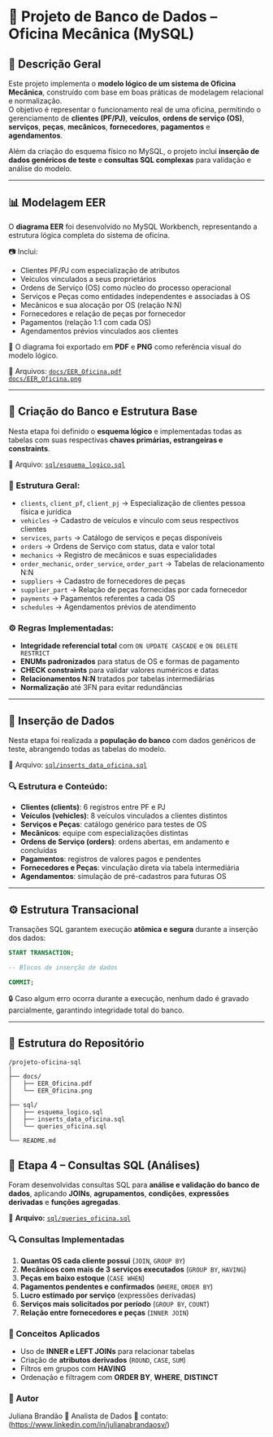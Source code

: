 # 🧰 Projeto de Banco de Dados – Oficina Mecânica (MySQL)

## 📘 Descrição Geral

Este projeto implementa o **modelo lógico de um sistema de Oficina Mecânica**, construído com base em boas práticas de modelagem relacional e normalização.  
O objetivo é representar o funcionamento real de uma oficina, permitindo o gerenciamento de **clientes (PF/PJ)**, **veículos**, **ordens de serviço (OS)**, **serviços**, **peças**, **mecânicos**, **fornecedores**, **pagamentos** e **agendamentos**.

Além da criação do esquema físico no MySQL, o projeto inclui **inserção de dados genéricos de teste** e **consultas SQL complexas** para validação e análise do modelo.

---

## 📊 Modelagem EER

O **diagrama EER** foi desenvolvido no MySQL Workbench, representando a estrutura lógica completa do sistema de oficina.

📷 Inclui:
- Clientes PF/PJ com especialização de atributos  
- Veículos vinculados a seus proprietários  
- Ordens de Serviço (OS) como núcleo do processo operacional  
- Serviços e Peças como entidades independentes e associadas à OS  
- Mecânicos e sua alocação por OS (relação N:N)  
- Fornecedores e relação de peças por fornecedor  
- Pagamentos (relação 1:1 com cada OS)  
- Agendamentos prévios vinculados aos clientes

🧠 O diagrama foi exportado em **PDF** e **PNG** como referência visual do modelo lógico.

📄 Arquivos: [`docs/EER_Oficina.pdf`](docs/EER_Oficina.pdf)  
             [`docs/EER_Oficina.png`](docs/EER_Oficina.png)

---

## 🧩 Criação do Banco e Estrutura Base

Nesta etapa foi definido o **esquema lógico** e implementadas todas as tabelas com suas respectivas **chaves primárias, estrangeiras e constraints**.

📄 Arquivo: [`sql/esquema_logico.sql`](sql/esquema_logico_oficina.sql)

### 🧱 Estrutura Geral:
- `clients`, `client_pf`, `client_pj` → Especialização de clientes pessoa física e jurídica  
- `vehicles` → Cadastro de veículos e vínculo com seus respectivos clientes  
- `services`, `parts` → Catálogo de serviços e peças disponíveis  
- `orders` → Ordens de Serviço com status, data e valor total  
- `mechanics` → Registro de mecânicos e suas especialidades  
- `order_mechanic`, `order_service`, `order_part` → Tabelas de relacionamento N:N  
- `suppliers` → Cadastro de fornecedores de peças  
- `supplier_part` → Relação de peças fornecidas por cada fornecedor  
- `payments` → Pagamentos referentes a cada OS  
- `schedules` → Agendamentos prévios de atendimento

### ⚙️ Regras Implementadas:
- **Integridade referencial total** com `ON UPDATE CASCADE` e `ON DELETE RESTRICT`  
- **ENUMs padronizados** para status de OS e formas de pagamento  
- **CHECK constraints** para validar valores numéricos e datas  
- **Relacionamentos N:N** tratados por tabelas intermediárias  
- **Normalização** até 3FN para evitar redundâncias  

---

## 💾 Inserção de Dados

Nesta etapa foi realizada a **população do banco** com dados genéricos de teste, abrangendo todas as tabelas do modelo.

📄 Arquivo: [`sql/inserts_data_oficina.sql`](sql/inserts_oficina.sql)

### 🔍 Estrutura e Conteúdo:
- **Clientes (clients)**: 6 registros entre PF e PJ  
- **Veículos (vehicles)**: 8 veículos vinculados a clientes distintos  
- **Serviços e Peças**: catálogo genérico para testes de OS  
- **Mecânicos**: equipe com especializações distintas  
- **Ordens de Serviço (orders)**: ordens abertas, em andamento e concluídas  
- **Pagamentos**: registros de valores pagos e pendentes  
- **Fornecedores e Peças**: vinculação direta via tabela intermediária  
- **Agendamentos**: simulação de pré-cadastros para futuras OS  

---

## ⚙️ Estrutura Transacional

Transações SQL garantem execução **atômica e segura** durante a inserção dos dados:

```sql
START TRANSACTION;

-- Blocos de inserção de dados

COMMIT;
```
🔒 Caso algum erro ocorra durante a execução, nenhum dado é gravado parcialmente, garantindo integridade total do banco.

---

## 📁 Estrutura do Repositório

```text
/projeto-oficina-sql
│
├── docs/
│   ├── EER_Oficina.pdf
│   └── EER_Oficina.png
│
├── sql/
│   ├── esquema_logico.sql
│   ├── inserts_data_oficina.sql
│   └── queries_oficina.sql
│
└── README.md
```

## 🧠 Etapa 4 – Consultas SQL (Análises)

Foram desenvolvidas consultas SQL para **análise e validação do banco de dados**, aplicando **JOINs**, **agrupamentos**, **condições**, **expressões derivadas** e **funções agregadas**.

📄 **Arquivo:** [`sql/queries_oficina.sql`](sql/queries_oficina.sql)

### 🔍 Consultas Implementadas
1. **Quantas OS cada cliente possui** (`JOIN`, `GROUP BY`)  
2. **Mecânicos com mais de 3 serviços executados** (`GROUP BY`, `HAVING`)  
3. **Peças em baixo estoque** (`CASE WHEN`)  
4. **Pagamentos pendentes e confirmados** (`WHERE`, `ORDER BY`)  
5. **Lucro estimado por serviço** (expressões derivadas)  
6. **Serviços mais solicitados por período** (`GROUP BY`, `COUNT`)  
7. **Relação entre fornecedores e peças** (`INNER JOIN`)  

### 🧩 Conceitos Aplicados
- Uso de **INNER e LEFT JOINs** para relacionar tabelas  
- Criação de **atributos derivados** (`ROUND`, `CASE`, `SUM`)  
- Filtros em grupos com **HAVING**  
- Ordenação e filtragem com **ORDER BY**, **WHERE**, **DISTINCT**

### 🧠 Autor
Juliana Brandão
💼 Analista de Dados 📧 contato: (https://www.linkedin.com/in/julianabrandaosv/)
